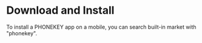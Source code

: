 # Download and Install
To install a PHONEKEY app on a mobile, you can search built-in market with "phonekey".
